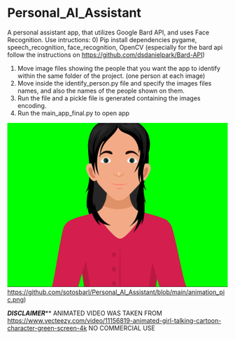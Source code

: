 # Personal_AI_Assistant
A personal assistant app, that utilizes Google Bard API, and uses Face Recognition.
Use intructions:
0) Pip install dependencies pygame, speech_recognition, face_recognition, OpenCV (especially for the bard api follow the instructions on https://github.com/dsdanielpark/Bard-API)
1) Move image files showing the people that you want the app to identify within the same folder of the project. (one person at each image)
2) Move inside the identify_person.py file and specify the images files names, and also the names of the people shown on them.
3) Run the file and a pickle file is generated containing the images encoding.
4) Run the main_app_final.py to open app


![Alt Text](https://github.com/sotosbarl/Personal_AI_Assistant/blob/main/animation_pic.png)https://github.com/sotosbarl/Personal_AI_Assistant/blob/main/animation_pic.png)

*****DISCLAIMER******* ANIMATED VIDEO WAS TAKEN FROM https://www.vecteezy.com/video/11156819-animated-girl-talking-cartoon-character-green-screen-4k 
NO COMMERCIAL USE
